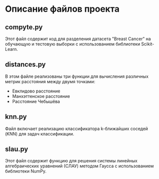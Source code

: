 # Описание файлов проекта

## compyte.py
Этот файл содержит код для разделения датасета "Breast Cancer" на обучающую и тестовую выборки с использованием библиотеки Scikit-Learn.

## distances.py
В этом файле реализованы три функции для вычисления различных метрик расстояния между двумя точками:
- Евклидово расстояние
- Манхэттенское расстояние
- Расстояние Чебышёва

## knn.py
Файл включает реализацию классификатора k-ближайших соседей (KNN) для задач классификации.

## slau.py
Этот файл содержит функцию для решения системы линейных алгебраических уравнений (СЛАУ) методом Гаусса с использованием библиотеки NumPy.






 
